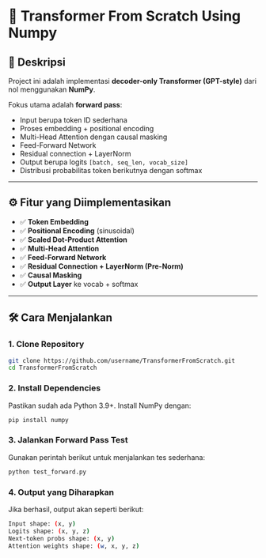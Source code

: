 # 📘 Transformer From Scratch Using Numpy

## 📌 Deskripsi
Project ini adalah implementasi **decoder-only Transformer (GPT-style)** dari nol menggunakan **NumPy**.  

Fokus utama adalah **forward pass**:  
- Input berupa token ID sederhana  
- Proses embedding + positional encoding  
- Multi-Head Attention dengan causal masking  
- Feed-Forward Network  
- Residual connection + LayerNorm  
- Output berupa logits `[batch, seq_len, vocab_size]`  
- Distribusi probabilitas token berikutnya dengan softmax  

---

## ⚙️ Fitur yang Diimplementasikan
- ✅ **Token Embedding**  
- ✅ **Positional Encoding** (sinusoidal)  
- ✅ **Scaled Dot-Product Attention**  
- ✅ **Multi-Head Attention**  
- ✅ **Feed-Forward Network**  
- ✅ **Residual Connection + LayerNorm (Pre-Norm)**  
- ✅ **Causal Masking**  
- ✅ **Output Layer** ke vocab + softmax  

---

## 🛠️ Cara Menjalankan

### 1. Clone Repository
```bash
git clone https://github.com/username/TransformerFromScratch.git
cd TransformerFromScratch
```
### 2. Install Dependencies
Pastikan sudah ada Python 3.9+.
Install NumPy dengan:
```bash
pip install numpy
```
### 3. Jalankan Forward Pass Test
Gunakan perintah berikut untuk menjalankan tes sederhana:
```bash
python test_forward.py
```
### 4. Output yang Diharapkan
Jika berhasil, output akan seperti berikut:
```bash
Input shape: (x, y)
Logits shape: (x, y, z)
Next-token probs shape: (x, y)
Attention weights shape: (w, x, y, z)
```
